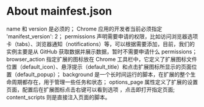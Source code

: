 # About mainfest.json
name 和 version 是必须的；
Chrome 应用的开发者当前必须指定 'manifest_version': 2；
permissions 声明需要申请的权限，比如访问浏览器选项卡（tabs）、浏览器通知（notifications）等，可以根据需要添加，目前，我们的实例主要是从 GitHub 获取数据并展示数据，暂时不需要申请什么 permissions；
browser_action 指定扩展的图标放在 Chrome 工具栏中，它定义了扩展图标文件位置（default_icon）、悬浮提示（default_title）和点击扩展图标所显示的页面位置（default_popup）；
background 是一个长时间运行的脚本，在扩展的整个生命周期都存在，用于管理一些任务和状态；
options_page 属性定义了扩展的设置页面，配置后在扩展图标点击右键可以看到选项 ，点击即打开指定页面;
content_scripts 则是直接注入页面的脚本。
